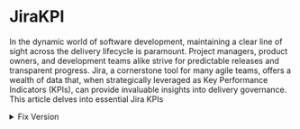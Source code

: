 # JiraKPI
In the dynamic world of software development, maintaining a clear line of sight across the delivery lifecycle is paramount. Project managers, product owners, and development teams alike strive for predictable releases and transparent progress. Jira, a cornerstone tool for many agile teams, offers a wealth of data that, when strategically leveraged as Key Performance Indicators (KPIs), can provide invaluable insights into delivery governance. This article delves into essential Jira KPIs
<details>
  <summary>
Fix Version
    </summary>
Within the Jira ecosystem, the Fix Version acts as a designated release milestone. Think of it as a container that groups specific work items – typically User Stories and Defects – targeted for a particular deployment or release. While Features, which often span multiple releases, are intentionally excluded from direct Fix Version assignment, the Fix Version becomes the focal point for tracking the tangible deliverables within a defined timeframe. Jira's design inherently prevents associating a single work item with multiple Fix Versions. <br> <br>
Organizations commonly establish a yearly release calendar that aligns with their Planning Intervals (PI). A typical PI often spans 6 to 7 two-week sprints, with major releases occurring at the culmination of each PI, resulting in approximately four major releases annually. Minor releases are frequently scheduled every other week. Once this release calendar is in place, the corresponding Fix Versions should be created within Jira by navigating to the project's "Releases" section and selecting "Create Fix Version," where the release name and date are then entered. It's essential that every new work item created in Jira is consistently mapped to a relevant Fix Version. Upon the completion of a release, the corresponding Fix Version should be marked as "Released" only after confirming that all associated work items have been moved to a "Done" status. Any work items that remain incomplete at the release milestone must be promptly reassigned to the Fix Version of the next scheduled release. This review and reassignment of incomplete items should be a periodic practice <br> <br>

Dashboards centered around Fix Versions provide essential visibility into several key aspects of a release. They offer a clear view of the work items planned for a specific milestone, the team's progress towards achieving it, any impediments currently blocking the release, and the status of all open defects. Furthermore, metrics such as scope changes, the burndown rate of work, the overall count and types of defects, impediments and the cycle time of work items within the release are valuable data points that make them strong contenders for insightful release retrospection meetings. <br> <br>
<details>
<br> <br>
  <summary>
   Release Status
  
  </summary>
To visualize the release status effectively within Jira, begin by creating a specific filter. Navigate to the search field, click enter, and input the query fixVersion ="" and project = "", ensuring you replace the empty quotes with the relevant Fix Version, and Project name respectively. Execute the search and save it as a filter, adopting a clear naming convention like "Project name _ Milestone name _ WorkItems." Next, to display this information on a dashboard, navigate to your Jira dashboard and click the "+" sign to create a new dashboard and add a gadget to an existing one. Search for and select the "Issue Statistics" gadget. Configure this gadget by choosing the saved filter you previously created. Set the "Stats Type" to "Status," and select "Yes" for "Show resolved issue stats." Finally, set the "Refresh Interval" to 15 minutes to ensure near real-time updates and click "Save" 

</details>
<details>
  <summary>
Release defect Status
  </summary>
To gain insight into the defect status for a specific release, the process mirrors the release status setup with a refined Jira filter. Begin by navigating to the Jira search field, clicking enter, and entering the query: fixVersion ="" and project = "" and issuetype in (Bug). Remember to replace the empty quotes with the specific Fix Version, and Project namen. Execute this search and save it as a new filter, using a descriptive name such as "Project name _ Milestone name _ Defects." Next, to visualize this defect data on your Jira dashboard, click the "Add gadget" button. Search for and select the "Issue Statistics" gadget. When configuring the gadget, choose the defect-specific filter you just saved. Set the "Stats Type" to "Status," and ensure "Show resolved issue stats" is set to "Yes." Finally, configure the "Refresh Interval" to your desired frequency, such as 15 minutes, and click "Save" 
</details>
<details>
<summary>  Release Impediments</summary>
> To effectively monitor blockers within a release, you can create a dedicated Jira filter and display it on a dashboard. Start by navigating to the Jira search field and entering one of the following queries, depending on how blockers are tracked in your instance:
+ Using "Is blocked by" or "Blocks" links: fixVersion ="" and project = "" and issueLinkType in ("Is blocked by",Blocks)
+ Using a "Flagged" field: fixVersion ="" and project = "" and "Flagged[Checkboxes]" = Impediment
Remember to replace the empty quotes with the relevant Fix Version and Project name. Execute the chosen search and save it as a filter, using a clear and consistent naming convention like "Project name _ Milestone name _ Blockers."
Once the filter is saved, navigate to your Jira dashboard and click the "Add gadget" button. Search for and select the "Issue Statistics" gadget. Configure this gadget by selecting the blocker-specific filter you just created. Set the "Stats Type" to "Status," and ensure "Show resolved issue stats" is set to "Yes." Finally, set your desired "Refresh Interval," such as 15 minutes, and click "Save" 

</details>
</details>

